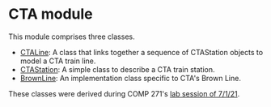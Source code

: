 # CTA module

This module comprises three classes.

* [CTALine](CTALine.java): A class that links together a sequence of CTAStation objects to model a CTA train line.
* [CTAStation](CTAStation.java): A simple class to describe a CTA train station.
* [BrownLine](BrownLine.java): An implementation class specific to CTA's Brown Line.

These classes were derived during COMP 271's [lab session of 7/1/21](Lab.MD).


